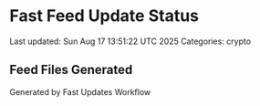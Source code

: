 # Fast Feed Update Status
Last updated: Sun Aug 17 13:51:22 UTC 2025
Categories: crypto

## Feed Files Generated

Generated by Fast Updates Workflow

